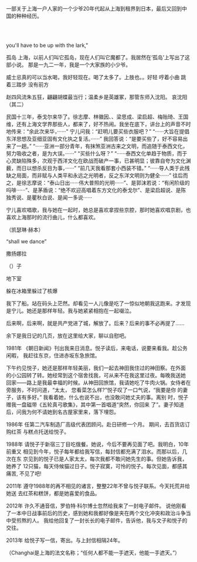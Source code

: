
一部关于上海一户人家的一个少爷20年代起从上海到租界到日本，最后又回到中国的种种经历。

<br/><br/>

you'll have to be up with the lark,"

孤岛
  上海，以前人们叫它孤岛，现在人们叫它魔都了。我居然在‘孤岛’上写出了这部小说。
  那是一九二一年，我是一个大家族的小少爷。

  威士忌真的可以当水喝，我好轻现在。喝了太多了。上肢也。。好轻 哼着小曲 跳着三踏步 没有前方

赵四风流朱五狂，翩翩胡蝶最当行；温柔乡是英雄冢，那管东师入沈阳。 哀沈阳（其二）

  民国十三年，泰戈尔来华了。徐志摩、林徽因、、梁思成、梁启超、梅贻琦、王国维，还有上海文学界那些人，都来了，好不热闹。我坐在底下，讲台上的声音不时地传来：“余此次来华，······”
  宁儿问我：“赶明儿要买些衣服吧？”
  “······大旨在提倡东洋思想及亚细亚固有文化执之复活。······”
  我回答说：“是要买些了，好不容易出来了一趟。”
  “······亚洲一部分青年，有抹煞亚洲古来之文明，而追随于泰西文化，努力吸收之者，是为大误。······”
  “买些什么呀？”
  “······泰西文化单趋于物质，而于心灵缺陷殊多，次观于西洋文化在欧战而破产一事，已甚明显；彼靠自夸为文化渊薮，而日以想杀反目为事，······”
  “前几天我看那套小西装不错。”
  “······导人类于此残缺之局面，而非赋与人类平和永远之光明者，反之东洋文明则为健全······”
  往后而之，是徐志摩说：“泰山日出······伟大普照的光明······”、是郭沫若说：“有闲阶级的吗啡······”、是茅盾说：“绝不欢迎高唱着东方文化的泰戈尔”、是梁启超说、是陈独秀说、是瞿秋白说、是闻一多说······

宁儿喜欢唱歌，我与她在一起时，她总是喜欢拿捏些京腔，那时她喜欢唱京剧，也喜欢上海那时的流行曲儿，什么都喜欢。

（凯瑟琳·赫本）

“shall we dance”

撒扬娜拉

（）子

地下室

躲在冰箱里躲过了核爆

  我下了船。站在码头上茫然。却看见一人儿像是吃了一惊似地朝我这跑来。才发现是宁儿。她还是那样年轻。我与她紧紧相抱在一起啜泣。

  后来啊，后来啊，就是共产党进了城，解放了。后来？后来的事不必再提了……

  余下是我日记的几页，放在这里给大家，聊以自慰吧。

1981年
《朝日新闻》刊出我来日消息。悦子读后，来电话，说要来看我。趁公务闲暇，
我赶往东京，住进赤坂东急旅馆。

下午约见悦子，她还是那样年轻美丽，我们一起去神田我住过的神田察。在外面
的小公园转了转。她经常到这个宿舍找我，可从来不在我这里过夜。每晚我送她
回家——路上是我最幸福的时候。从神田回旅馆，我请她吃了牛肉火锅。女侍者在
旁服务，不时问道，“太太， 您看菜怎么样?”悦子叹了一口气说，“我要是你
的妻子，该有多好。” 我看着她，什么也说不出，也没敢问她丈夫的事。离别
时，悦子赠我一盘磁带《五轮真弓歌集》，其中第一首唱道“突然，你回来
了”。妻子知道后，问我为何不请她到名古屋家里来，落下埋怨。

1986年
任第二汽车制造厂高级代表团顾问。赴日研修一个月。 期间，去百货店订购红茶
与糕点托送给悦子。

1988年
请悦子于新宿三丁目吃俄餐。她说，今后不要再见面了吧。我明白，10年前重又
相见到今年，悦子每年都给我写信，每封信都充满了泪水。而那以后，几次在东
京见到的悦子已是人家太太，每次我都不敢问她先生的事。但她告诉我，她养了
12只猫，每天侍候猫过日子。悦子寂寞，可怜的悦子。每次见面，都感其痛苦,
不见了吧!

2011年
遵守1988年的再不相见的诸言，整整22年不曾与悦子联系。今天托荒井给她送
去红茶和糕饼，都是她喜爱的食品。

2012年
许久不通音信，罗伯特·科尔博士忽然给我来了一封电子邮件。 说他刚看了一本中日战事前后的历史，感到她和我都好像是夹在两个文化冲突和政治斗争当中受煎熬的人。
我给他回复了一封长长的电子邮件，告诉他，我与文子和悦子的交往。

2013年
给悦子写一信，寄出。与上封信相隔24年。






（Changhai是上海的法文名称；“任何人都不能一手遮天，他能一手遮天。”）
